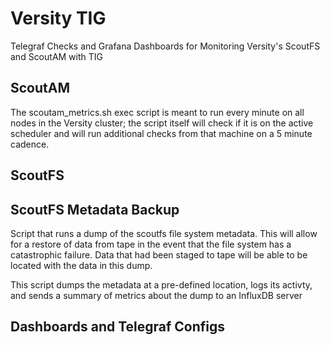 # Versity TIG 
Telegraf Checks and Grafana Dashboards for Monitoring Versity's ScoutFS and ScoutAM with TIG

## ScoutAM
The scoutam_metrics.sh exec script is meant to run every minute on all nodes in the Versity cluster; the script itself will check if it is on the active scheduler and will run additional checks from that machine on a 5 minute cadence.

## ScoutFS

## ScoutFS Metadata Backup
Script that runs a dump of the scoutfs file system metadata.  This will allow for a restore of data from tape in the event that the file system has a catastrophic failure. Data that had been staged to tape will be able to be located with the data in this dump.  

This script dumps the metadata at a pre-defined location, logs its activty, and sends a summary of metrics about the dump to an InfluxDB server

## Dashboards and Telegraf Configs
